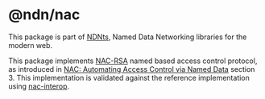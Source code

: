# @ndn/nac

This package is part of [NDNts](https://yoursunny.com/p/NDNts/), Named Data Networking libraries for the modern web.

This package implements [NAC-RSA](https://github.com/named-data/name-based-access-control) named based access control protocol, as introduced in [NAC: Automating Access Control via Named Data](https://named-data.net/publications/zhang2018nac/) section 3.
This implementation is validated against the reference implementation using [nac-interop](../../integ/nac-interop).
